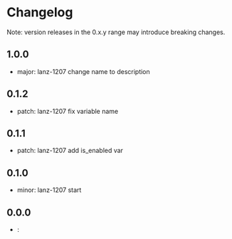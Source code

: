 # Changelog
Note: version releases in the 0.x.y range may introduce breaking changes.

## 1.0.0

- major: lanz-1207  change name to description

## 0.1.2

- patch: lanz-1207 fix variable name 

## 0.1.1

- patch: lanz-1207  add is_enabled var

## 0.1.0

- minor: lanz-1207 start 

## 0.0.0

- : 
